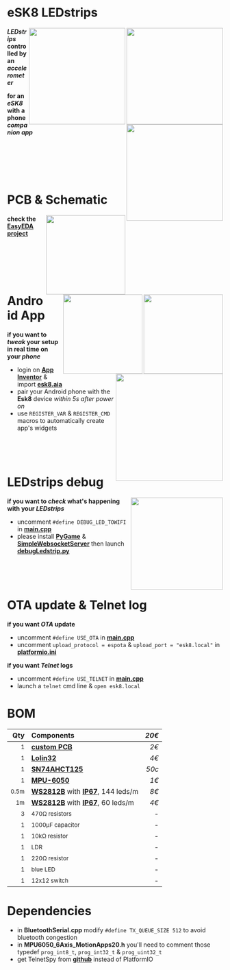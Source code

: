 # eSK8 LEDstrips
<img src="https://media.giphy.com/media/IhCHKo42Hx7WFkRmzQ/giphy.gif" height="225" align="right"><img src="https://media.giphy.com/media/fY5xLxGayUptPZuTfG/giphy.gif" height="225" align="right"><img src="https://media.giphy.com/media/RfYtkG17dUJyVmbPet/giphy.gif" height="225" align="right">

***LEDstrips* controlled by an *accelerometer***

**for an *eSK8* with a phone *companion app***
<p>&nbsp;</p>  <p>&nbsp;</p>   <p>&nbsp;</p>  

# PCB & Schematic
[<img src="https://image.easyeda.com/histories/aaf838e4a54c468f9502dc529522ac38.png" height="185" align="right">](https://easyeda.com/seb.morin/esk8)[<img src="https://i.imgur.com/bn5Pk2N.jpg" height="185" align="right">](https://easyeda.com/seb.morin/esk8)[<img src="https://i.imgur.com/fsrZ5Zs.jpg" height="185" align="right">](https://easyeda.com/seb.morin/esk8)

**check the [EasyEDA project](https://easyeda.com/seb.morin/esk8)**

<p>&nbsp;</p>  <p>&nbsp;</p>   <p>&nbsp;</p>  

# Android App 
<img src="https://media.giphy.com/media/dtBonRsITrgrtEBi5O/giphy.gif" height="250" align="right">

**if you want to *tweak* your setup in real time on your *phone***
* login on **[App Inventor](http://ai2.appinventor.mit.edu/)** & import **[esk8.aia](https://github.com/sebdelsol/Esk8/blob/master/esk8.aia)**
* pair your Android phone with the **Esk8** device *within 5s after power on*
* use `REGISTER_VAR` & `REGISTER_CMD` macros to automatically create app's widgets
<p>&nbsp;</p>  <p>&nbsp;</p>  

# LEDstrips debug
<img src="https://media.giphy.com/media/eJFgXPfn9yUhgEfCkM/giphy.gif" height="215" align="right">

**if you want to *check* what's happening with your *LEDstrips***
* uncomment `#define DEBUG_LED_TOWIFI` in **[main.cpp](https://github.com/sebdelsol/Esk8/blob/master/src/main.cpp)** 
* please install **[PyGame](https://www.pygame.org)** & **[SimpleWebsocketServer](https://pypi.org/project/simple-websocket-server)** then launch **[debugLedstrip.py](https://github.com/sebdelsol/Esk8/blob/master/DebugLedstrip.py)**

<p>&nbsp;</p>  <p>&nbsp;</p>

# OTA update & Telnet log
**if you want *OTA* update**
* uncomment `#define USE_OTA` in **[main.cpp](https://github.com/sebdelsol/Esk8/blob/master/src/main.cpp)** 
* uncomment `upload_protocol = espota` & `upload_port = "esk8.local"` in **[platformio.ini](https://github.com/sebdelsol/Esk8/blob/master/platformio.ini)** 

**if you want *Telnet* logs**
* uncomment `#define USE_TELNET` in **[main.cpp](https://github.com/sebdelsol/Esk8/blob/master/src/main.cpp)** 
* launch a  `telnet` cmd line & `open esk8.local`

# BOM

Qty | Components | *20€*
---:| :---| ---:
<sub>1</sub>|**[custom PCB](https://easyeda.com/seb.morin/esk8)**| *2€*
<sub>1</sub>|**[Lolin32](https://wiki.wemos.cc/products:lolin32:lolin32)**| *4€*
<sub>1</sub>|**[SN74AHCT125](https://www.ti.com/product/SN74AHCT125)** | *50c*
<sub>1</sub>|**[MPU-6050](https://invensense.tdk.com/products/motion-tracking/6-axis/mpu-6050/)** | *1€*
<sub>0.5m</sub>|**[WS2812B](https://cdn-shop.adafruit.com/datasheets/WS2812B.pdf)** with **[IP67](https://en.wikipedia.org/wiki/IP_Code)**, 144 leds/m | *8€*
<sub>1m</sub>|**[WS2812B](https://cdn-shop.adafruit.com/datasheets/WS2812B.pdf)** with **[IP67](https://en.wikipedia.org/wiki/IP_Code)**, 60 leds/m | *4€*
<sub>3</sub>|<sub>470Ω resistors</sub> | -
<sub>1</sub>|<sub>1000μF capacitor</sub> | -
<sub>1</sub>|<sub>10kΩ resistor</sub> | -
<sub>1</sub>|<sub>LDR</sub> | -
<sub>1</sub>|<sub>220Ω resistor</sub> | -
<sub>1</sub>|<sub>blue LED</sub> | -
<sub>1</sub>|<sub>12x12 switch</sub> | -

# Dependencies

* in **BluetoothSerial.cpp** modify `#define TX_QUEUE_SIZE 512` to avoid bluetooth congestion
* in **MPU6050_6Axis_MotionApps20.h** you'll need to comment those typedef `prog_int8_t`, `prog_int32_t` & `prog_uint32_t`
* get TelnetSpy from **[github](https://github.com/yasheena/telnetspy/)** instead of PlatformIO
